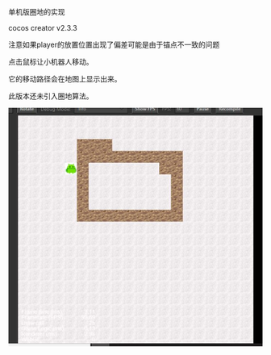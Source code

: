 单机版圈地的实现

cocos creator v2.3.3



注意如果player的放置位置出现了偏差可能是由于锚点不一致的问题



点击鼠标让小机器人移动。

它的移动路径会在地图上显示出来。

此版本还未引入圈地算法。

![](运行截图.JPG)
